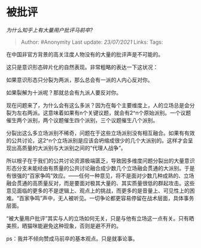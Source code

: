 # 被批评
*为什么知乎上有大量用户批评马前卒?*

> Author: #Anonymity
> Last update: *23/07/2021* 
> Links:
> Tags:  

 
在中国非官方背景的高关注度人物没有的大量的批评声是不可能的。

这只是意识形态碎片化的自然表现。非常粗略的表达一下这状况：

如果意识形态只分裂为两派，那么总会有一派的人内心反对你。

如果裂解为十派呢？那就总会有九派人要反对你。

现在问题来了，为什么会有这么多派？因为在每个主要维度上，人的立场总是会分裂为左右两派。这意味着如果有n个关键议题，就会有2^n个原始派别。一个议题催生两个派别，两个议题催生四个派别，三个议题催生八个派别。

分裂出这么多立场派别不稀奇，问题在于这些立场派别没有相互融合。如果有有效的公共讨论，这2^n个立场派别是应该会坍缩成很少的几个大派别的。这样才会呈现出高质量的大派别与大派别之间的“代理人战争”。

所以根子在于我们的公共讨论资源极端匮乏，导致因多维度问题分裂出的大量意识形态分支未能经由有质量的公共讨论融合成少数几个立场融会贯通的大派别。于是有很强的“百家争鸣”效应。——任何一种意见，将不是面对少数几种成熟的、立场融会贯通的高质量反对，而是要面对极其大量的、其实质量很低的群起攻击。这些意见面临的更多的不是逻辑上、观点上的挑战，而更多的是音量上、可见性上的困难。“百家争鸣”声中，无人被听见。一切争论都更容易停留在战术层面，具体事务层面。

“被大量用户批评”其实与人的立场如何无关，只是与他有立场这一点有关。只有晒美照，晒猫咪能避免这种现象，否则是避不开的。

  


ps：我并不倾向赞成马前卒的基本观点。只是就事论事。



